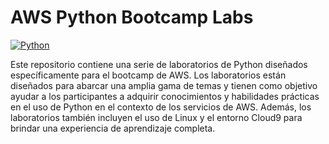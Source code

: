 # AWS Python Bootcamp Labs
<a href="#"><img alt="Python" src="https://img.shields.io/badge/Python-14354C.svg?logo=python&logoColor=white"></a>




Este repositorio contiene una serie de laboratorios de Python diseñados específicamente para el bootcamp de AWS. Los laboratorios están diseñados para abarcar una amplia gama de temas y tienen como objetivo ayudar a los participantes a adquirir conocimientos y habilidades prácticas en el uso de Python en el contexto de los servicios de AWS. Además, los laboratorios también incluyen el uso de Linux y el entorno Cloud9 para brindar una experiencia de aprendizaje completa.
